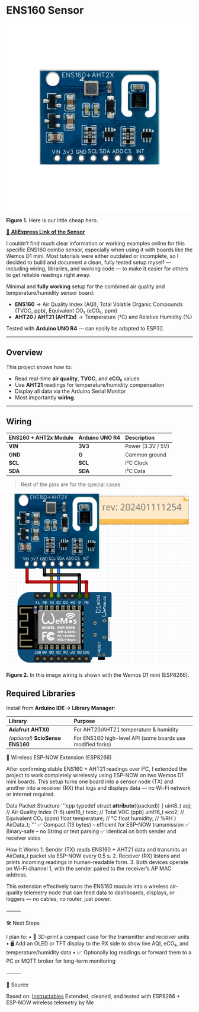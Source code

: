 # ENS160 Sensor

![Here is our little cheap hero ](images/FQR9R7ALR85VNX0.png)

**Figure 1.** Here is our little cheap hero.

[🛒 **AliExpress Link of the Sensor**](https://de.aliexpress.com/item/1005009070352900.html?spm=a2g0o.order_list.order_list_main.11.7e121802fccWTp&gatewayAdapt=glo2deu)


I couldn’t find much clear information or working examples online for this specific ENS160 combo sensor, especially when using it with boards like the Wemos D1 mini. Most tutorials were either outdated or incomplete, so I decided to build and document a clean, fully tested setup myself — including wiring, libraries, and working code — to make it easier for others to get reliable readings right away.

Minimal and **fully working** setup for the combined air quality and temperature/humidity sensor board:

- **ENS160** → Air Quality Index (AQI), Total Volatile Organic Compounds (TVOC, ppb), Equivalent CO₂ (eCO₂, ppm)  
- **AHT20 / AHT21 (AHT2x)** → Temperature (°C) and Relative Humidity (%)

Tested with **Arduino UNO R4** — can easily be adapted to ESP32.

---

## Overview

This project shows how to:
- Read real-time **air quality**, **TVOC**, and **eCO₂** values  
- Use **AHT21** readings for temperature/humidity compensation  
- Display all data via the Arduino Serial Monitor
- Most importantly **wiring**.
---

## Wiring

| ENS160 + AHT2x Module | Arduino UNO R4 | Description |
|:----------------------|:------------------------|:-------------|
| **VIN** | **3V3** | Power (3.3V / 5V) |
| **GND** | **G** | Common ground |
| **SCL** | **SCL** | I²C Clock |
| **SDA** | **SDA** | I²C Data |

> Rest of the pins are for the special cases

![Wiring diagram](images/FJPJ494LR97Z1RS.png)

**Figure 2.** In this image wiring is shown with the Wemos D1 mini (ESP8266).



## Required Libraries

Install from **Arduino IDE → Library Manager**:

| Library | Purpose |
|:--------|:---------|
| **Adafruit AHTX0** | For AHT20/AHT21 temperature & humidity |
| *(optional)* **ScioSense ENS160** | For ENS160 high-level API (some boards use modified forks) |

📡 Wireless ESP-NOW Extension (ESP8266)

After confirming stable ENS160 + AHT21 readings over I²C, I extended the project to work completely wirelessly using ESP-NOW on two Wemos D1 mini boards.
This setup turns one board into a sensor node (TX) and another into a receiver (RX) that logs and displays data — no Wi-Fi network or internet required.

Data Packet Structure
'''cpp
typedef struct __attribute__((packed)) {
  uint8_t  aqi;          // Air Quality Index (1–5)
  uint16_t tvoc;         // Total VOC (ppb)
  uint16_t eco2;         // Equivalent CO₂ (ppm)
  float    temperature;  // °C
  float    humidity;     // %RH
} AirData_t;
'''
✅ Compact (13 bytes) – efficient for ESP-NOW transmission
✅ Binary-safe – no String or text parsing
✅ Identical on both sender and receiver sides

 How It Works
	1.	Sender (TX) reads ENS160 + AHT21 data and transmits an AirData_t packet via ESP-NOW every 0.5 s.
	2.	Receiver (RX) listens and prints incoming readings in human-readable form.
	3.	Both devices operate on Wi-Fi channel 1, with the sender paired to the receiver’s AP MAC address.

This extension effectively turns the ENS160 module into a wireless air-quality telemetry node that can feed data to dashboards, displays, or loggers — no cables, no router, just power.

⸻

🛠️ Next Steps

I plan to:
	•	🧾 3D-print a compact case for the transmitter and receiver units
	•	🖥️ Add an OLED or TFT display to the RX side to show live AQI, eCO₂, and temperature/humidity data
	•	📈 Optionally log readings or forward them to a PC or MQTT broker for long-term monitoring

⸻

📘 Source

Based on: [Instructables](https://www.instructables.com/ENS160-AHT21-Sensor-for-Arduino/)
Extended, cleaned, and tested with ESP8266 + ESP-NOW wireless telemetry by Me
